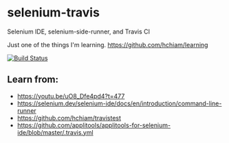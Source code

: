 # selenium-travis
Selenium IDE, selenium-side-runner, and Travis CI

Just one of the things I'm learning. <https://github.com/hchiam/learning>

[![Build Status](https://travis-ci.com/hchiam/selenium-travis.svg?branch=master)](https://travis-ci.com/hchiam/selenium-travis)

## Learn from:
* <https://youtu.be/uO8_Dfe4pd4?t=477>
* <https://selenium.dev/selenium-ide/docs/en/introduction/command-line-runner>
* <https://github.com/hchiam/travistest>
* <https://github.com/applitools/applitools-for-selenium-ide/blob/master/.travis.yml>
